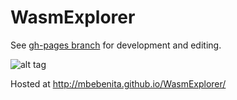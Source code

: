 # WasmExplorer

See [gh-pages branch](https://github.com/mbebenita/WasmExplorer/tree/gh-pages) for development and editing.

![alt tag](http://mbebenita.github.io/WasmExplorer/img/screenshot.png)


Hosted at http://mbebenita.github.io/WasmExplorer/

